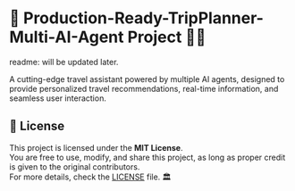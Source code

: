 # 🎇  Production-Ready-TripPlanner-Multi-AI-Agent Project 🚀🎆
readme: will be updated later.

A cutting-edge travel assistant powered by multiple AI agents, designed to provide personalized travel recommendations, real-time information, and seamless user interaction.


## 📜 License
This project is licensed under the **MIT License**.  
You are free to use, modify, and share this project, as long as proper credit is given to the original contributors.  
For more details, check the [LICENSE](LICENSE) file. 🏛️

